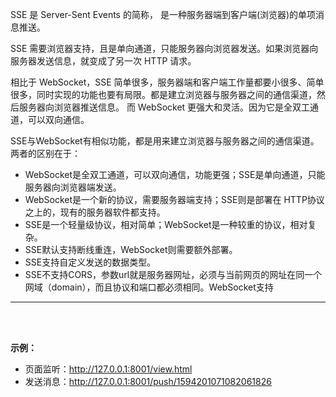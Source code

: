 SSE 是 Server-Sent Events 的简称， 是一种服务器端到客户端(浏览器)的单项消息推送。

SSE 需要浏览器支持，且是单向通道，只能服务器向浏览器发送。如果浏览器向服务器发送信息，就变成了另一次 HTTP 请求。

相比于 WebSocket，SSE 简单很多，服务器端和客户端工作量都要小很多、简单很多，同时实现的功能也要有局限。都是建立浏览器与服务器之间的通信渠道，然后服务器向浏览器推送信息。 而 WebSocket 更强大和灵活。因为它是全双工通道，可以双向通信。


SSE与WebSocket有相似功能，都是用来建立浏览器与服务器之间的通信渠道。两者的区别在于：

* WebSocket是全双工通道，可以双向通信，功能更强；SSE是单向通道，只能服务器向浏览器端发送。
* WebSocket是一个新的协议，需要服务器端支持；SSE则是部署在 HTTP协议之上的，现有的服务器软件都支持。
* SSE是一个轻量级协议，相对简单；WebSocket是一种较重的协议，相对复杂。
* SSE默认支持断线重连，WebSocket则需要额外部署。
* SSE支持自定义发送的数据类型。
* SSE不支持CORS，参数url就是服务器网址，必须与当前网页的网址在同一个网域（domain），而且协议和端口都必须相同。WebSocket支持


<hr>
<br>
<br>

**示例：**

* 页面监听：http://127.0.0.1:8001/view.html
* 发送消息：http://127.0.0.1:8001/push/1594201071082061826
